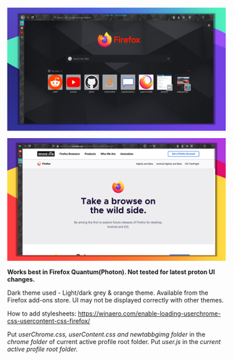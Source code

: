 ![screenshot](ss/normal_thintt.jpg)

![screenshot](ss/compact_webview.png)

**Works best in Firefox Quantum(Photon). Not tested for latest proton UI changes.**

Dark theme used - Light/dark grey & orange theme. Available from the Firefox add-ons store.
UI may not be displayed correctly with other themes.

How to add stylesheets: https://winaero.com/enable-loading-userchrome-css-usercontent-css-firefox/

Put _userChrome.css, userContent.css and newtabbgimg folder_ in the _chrome folder_ of current active profile root folder. Put _user.js_ in the _current active profile root folder._
